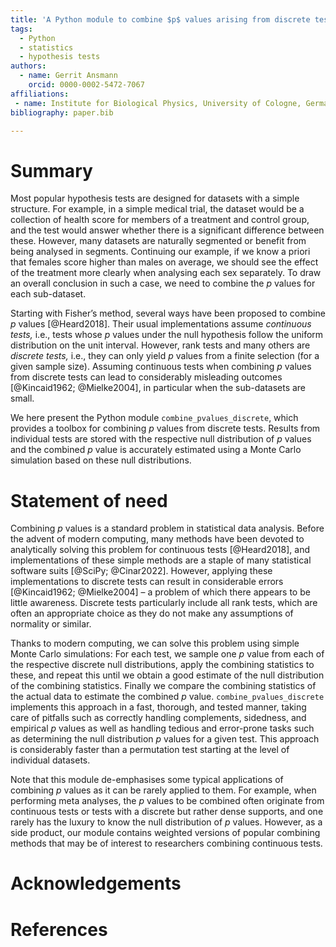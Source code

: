 ```yaml
---
title: 'A Python module to combine $p$ values arising from discrete tests.'
tags:
  - Python
  - statistics
  - hypothesis tests
authors:
  - name: Gerrit Ansmann
    orcid: 0000-0002-5472-7067
affiliations:
 - name: Institute for Biological Physics, University of Cologne, Germany
bibliography: paper.bib

---
```


# Summary

Most popular hypothesis tests are designed for datasets with a simple structure.
For example, in a simple medical trial, the dataset would be a collection of health score for members of a treatment and control group, and the test would answer whether there is a significant difference between these.
However, many datasets are naturally segmented or benefit from being analysed in segments.
Continuing our example, if we know a priori that females score higher than males on average, we should see the effect of the treatment more clearly when analysing each sex separately.
To draw an overall conclusion in such a case, we need to combine the $p$ values for each sub-dataset.

Starting with Fisher’s method, several ways have been proposed to combine $p$ values [@Heard2018].
Their usual implementations assume *continuous tests,* i.e., tests whose $p$ values under the null hypothesis follow the uniform distribution on the unit interval.
However, rank tests and many others are *discrete tests,* i.e., they can only yield $p$ values from a finite selection (for a given sample size).
Assuming continuous tests when combining $p$ values from discrete tests can lead to considerably misleading outcomes [@Kincaid1962; @Mielke2004], in particular when the sub-datasets are small.

We here present the Python module `combine_pvalues_discrete`, which provides a toolbox for combining $p$ values from discrete tests.
Results from individual tests are stored with the respective null distribution of $p$ values and the combined $p$ value is accurately estimated using a Monte Carlo simulation based on these null distributions.

# Statement of need

Combining $p$ values is a standard problem in statistical data analysis.
Before the advent of modern computing, many methods have been devoted to analytically solving this problem for continuous tests [@Heard2018], and implementations of these simple methods are a staple of many statistical software suits [@SciPy; @Cinar2022].
However, applying these implementations to discrete tests can result in considerable errors [@Kincaid1962; @Mielke2004] – a problem of which there appears to be little awareness.
Discrete tests particularly include all rank tests, which are often an appropriate choice as they do not make any assumptions of normality or similar.

Thanks to modern computing, we can solve this problem using simple Monte Carlo simulations:
For each test, we sample one $p$ value from each of the respective discrete null distributions, apply the combining statistics to these, and repeat this until we obtain a good estimate of the null distribution of the combining statistics.
Finally we compare the combining statistics of the actual data to estimate the combined $p$ value.
`combine_pvalues_discrete` implements this approach in a fast, thorough, and tested manner, taking care of pitfalls such as correctly handling complements, sidedness, and empirical $p$ values as well as handling tedious and error-prone tasks such as determining the null distribution $p$ values for a given test.
This approach is considerably faster than a permutation test starting at the level of individual datasets.

Note that this module de-emphasises some typical applications of combining $p$ values as it can be rarely applied to them.
For example, when performing meta analyses, the $p$ values to be combined often originate from continuous tests or tests with a discrete but rather dense supports, and one rarely has the luxury to know the null distribution of $p$ values.
However, as a side product, our module contains weighted versions of popular combining methods that may be of interest to researchers combining continuous tests.

# Acknowledgements

# References

